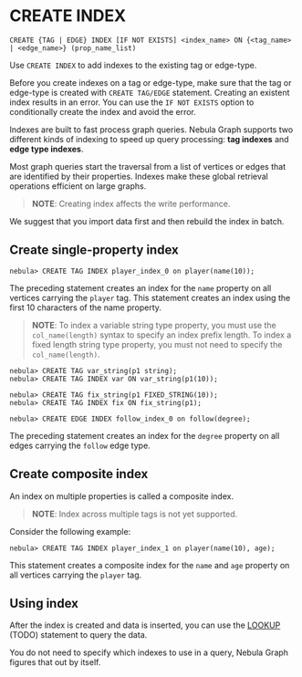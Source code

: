 # CREATE INDEX

```ngql
CREATE {TAG | EDGE} INDEX [IF NOT EXISTS] <index_name> ON {<tag_name> | <edge_name>} (prop_name_list)
```

Use `CREATE INDEX` to add indexes to the existing tag or edge-type.

Before you create indexes on a tag or edge-type, make sure that the tag or edge-type is created with `CREATE TAG/EDGE` statement. Creating an existent index results in an error. You can use the `IF NOT EXISTS` option to conditionally create the index and avoid the error.

Indexes are built to fast process graph queries. Nebula Graph supports two different kinds of indexing to speed up query processing: **tag indexes** and **edge type indexes**.

Most graph queries start the traversal from a list of vertices or edges that are identified by their properties. Indexes make these global retrieval operations efficient on large graphs.

> **NOTE**: Creating index affects the write performance.

We suggest that you import data first and then rebuild the index in batch.

## Create single-property index

```ngql
nebula> CREATE TAG INDEX player_index_0 on player(name(10));
```

The preceding statement creates an index for the `name` property on all vertices carrying the `player` tag. This statement creates an index using the first 10 characters of the name property.

> **NOTE**: To index a variable string type property, you must use the `col_name(length)` syntax to specify an index prefix length. To index a fixed length string type property, you must not need to specify the `col_name(length)`.

```ngql
nebula> CREATE TAG var_string(p1 string);
nebula> CREATE TAG INDEX var ON var_string(p1(10));

nebula> CREATE TAG fix_string(p1 FIXED_STRING(10));
nebula> CREATE TAG INDEX fix ON fix_string(p1);
```

```ngql
nebula> CREATE EDGE INDEX follow_index_0 on follow(degree);
```

The preceding statement creates an index for the `degree` property on all edges carrying the `follow` edge type.

## Create composite index

An index on multiple properties is called a composite index.

> **NOTE**: Index across multiple tags is not yet supported.

Consider the following example:

```ngql
nebula> CREATE TAG INDEX player_index_1 on player(name(10), age);
```

This statement creates a composite index for the `name` and `age` property on all vertices carrying the `player` tag.

## Using index

After the index is created and data is inserted, you can use the [LOOKUP]() (TODO) statement to query the data.

You do not need to specify which indexes to use in a query, Nebula Graph figures that out by itself.
